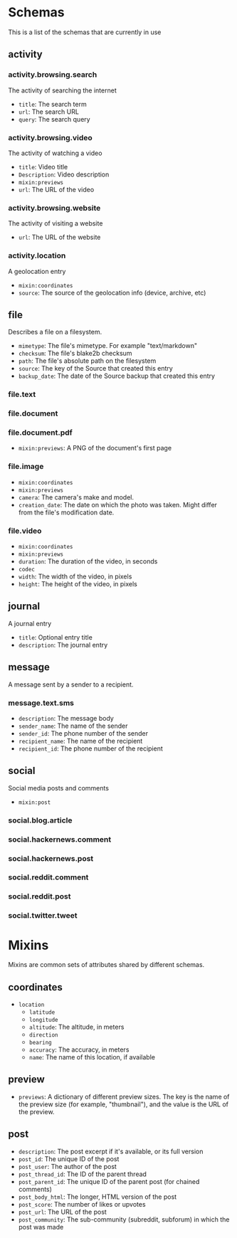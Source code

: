 # Schemas

This is a list of the schemas that are currently in use

## activity

### activity.browsing.search

The activity of searching the internet

- `title`: The search term
- `url`: The search URL
- `query`: The search query

### activity.browsing.video

The activity of watching a video

- `title`: Video title
- `Description`: Video description
- `mixin:previews`
- `url`: The URL of the video

### activity.browsing.website

The activity of visiting a website

- `url`: The URL of the website

### activity.location

A geolocation entry

- `mixin:coordinates`
- `source`: The source of the geolocation info (device, archive, etc)


## file

Describes a file on a filesystem.

- `mimetype`: The file's mimetype. For example "text/markdown"
- `checksum`: The file's blake2b checksum
- `path`: The file's absolute path on the filesystem
- `source`: The key of the Source that created this entry
- `backup_date`: The date of the Source backup that created this entry

### file.text

### file.document

### file.document.pdf

- `mixin:previews`: A PNG of the document's first page

### file.image

- `mixin:coordinates`
- `mixin:previews`
- `camera`: The camera's make and model.
- `creation_date`: The date on which the photo was taken. Might differ from the file's modification date.

### file.video

- `mixin:coordinates`
- `mixin:previews`
- `duration`: The duration of the video, in seconds
- `codec`
- `width`: The width of the video, in pixels
- `height`: The height of the video, in pixels


## journal

A journal entry

- `title`: Optional entry title
- `description`: The journal entry


## message

A message sent by a sender to a recipient.

### message.text.sms

- `description`: The message body
- `sender_name`: The name of the sender
- `sender_id`: The phone number of the sender
- `recipient_name`: The name of the recipient
- `recipient_id`: The phone number of the recipient


## social

Social media posts and comments

- `mixin:post`

### social.blog.article

### social.hackernews.comment

### social.hackernews.post

### social.reddit.comment

### social.reddit.post

### social.twitter.tweet

# Mixins

Mixins are common sets of attributes shared by different schemas.

## coordinates

- `location`
    - `latitude`
    - `longitude`
    - `altitude`: The altitude, in meters
    - `direction`
    - `bearing`
    - `accuracy`: The accuracy, in meters
    - `name`: The name of this location, if available

## preview

- `previews`: A dictionary of different preview sizes. The key is the name of the preview size (for example, "thumbnail"), and the value is the URL of the preview.

## post

- `description`: The post excerpt if it's available, or its full version
- `post_id`: The unique ID of the post
- `post_user`: The author of the post
- `post_thread_id`: The ID of the parent thread
- `post_parent_id`: The unique ID of the parent post (for chained comments)
- `post_body_html`: The longer, HTML version of the post
- `post_score`: The number of likes or upvotes
- `post_url`: The URL of the post
- `post_community`: The sub-community (subreddit, subforum) in which the post was made